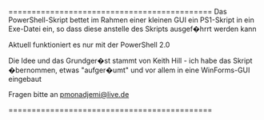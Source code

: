 ============================================
Das PowerShell-Skript bettet im Rahmen einer kleinen GUI ein PS1-Skript in ein Exe-Datei ein, so dass diese anstelle
des Skripts ausgef�hrrt werden kann

Aktuell funktioniert es nur mit der PowerShell 2.0

Die Idee und das Grundger�st stammt von Keith Hill - ich habe das Skript �bernommen, etwas "aufger�umt" und vor allem 
in eine WinForms-GUI eingebaut 

Fragen bitte an pmonadjemi@live.de

============================================
